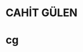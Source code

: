 # CAHİT GÜLEN
# cg
<!DOCTYPE html>
<html lang="tr" >
  <head>
    <meta charset="utf-8">
   </head>
    <body class="logged-out env-production page-responsive page-blob" style="word-wrap: break-word;">
<p><a target="_blank" rel="noopener noreferrer" href="/github.com/cahitgulen/cg/blob/main/Phyton_45197776359727.png"><img src="/github.com/cahitgulen/cg/blob/main/Phyton_45197776359727.png" alt="" style="max-width:100%;"></a></p>
        </body>
</html>
